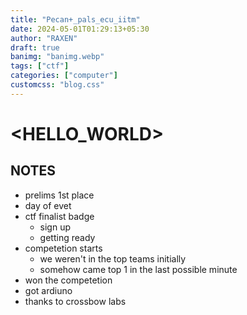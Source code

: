 ```yaml
---
title: "Pecan+_pals_ecu_iitm"
date: 2024-05-01T01:29:13+05:30
author: "RAXEN"
draft: true
banimg: "banimg.webp"
tags: ["ctf"]
categories: ["computer"]
customcss: "blog.css"
---
```



# <HELLO_WORLD>


## NOTES

- prelims 1st place
- day of evet
- ctf finalist badge
    - sign up
    - getting ready
- competetion starts
    - we weren't in the top teams initially
    - somehow came top 1 in the last possible minute
- won the competetion
- got ardiuno
- thanks to crossbow labs
